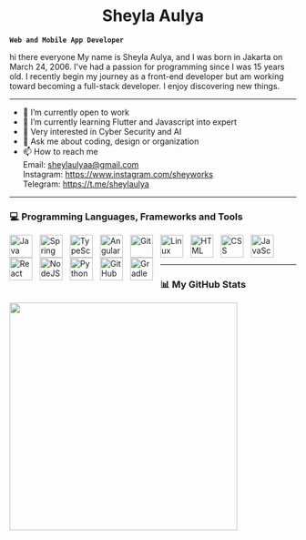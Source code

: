 <h1 align="center">Sheyla Aulya</h1>

**`Web and Mobile App Developer`**

hi there everyone My name is Sheyla Aulya, and I was born in Jakarta on March 24, 2006. I've had a passion for programming since I was 15 years old. I recently begin my journey as a front-end developer but am working toward becoming a full-stack developer. I enjoy discovering new things.

<hr>

- 🔭 I’m currently open to work
- 🌱 I’m currently learning Flutter and Javascript into expert
- 🤔 Very interested in Cyber Security and AI
- 💬 Ask me about coding, design or organization
- 📫 How to reach me <br />
  Email: sheylaulyaa@gmail.com <br />
  Instagram: https://www.instagram.com/sheyworks <br />
  Telegram: https://t.me/sheylaulya <br />
   

<hr>

###  💻 Programming Languages, Frameworks and Tools

<p style="margin-bottom:20px;">
<img align="left" alt="Java" width="40px" style="padding-right:10px;;" src="https://cdn.jsdelivr.net/gh/devicons/devicon/icons/html5/html5-original.svg"/>
<img align="left" alt="Spring" width="40px" style="padding-right:10px;;" src="https://cdn.jsdelivr.net/gh/devicons/devicon/icons/figma/figma-original.svg" />
<img align="left" alt="TypeScript" width="40px" style="padding-right:10px;;" src="https://cdn.jsdelivr.net/gh/devicons/devicon/icons/css3/css3-original.svg" />
<img align="left" alt="Angular" width="40px" style="padding-right:10px;;" src="https://cdn.jsdelivr.net/gh/devicons/devicon/icons/laravel/laravel-plain.svg" />
<img align="left" alt="Git" width="40px" style="padding-right:10px;;" src="https://cdn.jsdelivr.net/gh/devicons/devicon/icons/flutter/flutter-original.svg" />
<img align="left" alt="Linux" width="40px" style="padding-right:10px;;" src="https://cdn.jsdelivr.net/gh/devicons/devicon/icons/mysql/mysql-original.svg" />
<img align="left" alt="HTML" width="40px" style="padding-right:10px;;" src="https://cdn.jsdelivr.net/gh/devicons/devicon/icons/tailwindcss/tailwindcss-plain.svg" />
<img align="left" alt="CSS" width="40px" style="padding-right:10px;;" src="https://cdn.jsdelivr.net/gh/devicons/devicon/icons/php/php-plain.svg" />
<img align="left" alt="JavaScript" width="40px" style="padding-right:10px;;" src="https://cdn.jsdelivr.net/gh/devicons/devicon/icons/javascript/javascript-plain.svg" />
<img align="left" alt="React" width="40px" style="padding-right:10px;;" src="https://cdn.jsdelivr.net/gh/devicons/devicon/icons/vscode/vscode-original.svg" />
<img align="left" alt="NodeJS" width="40px" style="padding-right:10px;" src="https://cdn.jsdelivr.net/gh/devicons/devicon/icons/androidstudio/androidstudio-original.svg" />
<img align="left" alt="Python" width="40px" style="padding-right:10px;" src="https://cdn.jsdelivr.net/gh/devicons/devicon/icons/photoshop/photoshop-line.svg" />
<img align="left" alt="GitHub" width="40px" style="padding-right:10px;" src="https://cdn.jsdelivr.net/gh/devicons/devicon/icons/github/github-original.svg" />
<img align="left" alt="Gradle" width="40px" style="padding-right:10px;" src="https://cdn.jsdelivr.net/gh/devicons/devicon/icons/gradle/gradle-plain.svg" />
</p>

<br>
<br>

<hr>

### 📊 My GitHub Stats
<img align="left" width="400" src="https://github-readme-stats.vercel.app/api?username=sheylaulya&show_icons=true&theme=transparent" />


